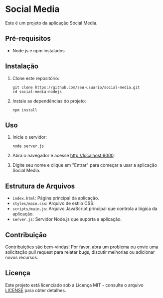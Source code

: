 # Social Media

Este é um projeto da aplicação Social Media.

## Pré-requisitos

- Node.js e npm instalados

## Instalação

1. Clone este repositório:

   ```
   git clone https://github.com/seu-usuario/social-media.git
   cd social-media-nodejs
   ```

2. Instale as dependências do projeto:

   ```
   npm install
   ```

## Uso

1. Inicie o servidor:

   ```
   node server.js
   ```

2. Abra o navegador e acesse [http://localhost:9000](http://localhost:9000).

3. Digite seu nome e clique em "Entrar" para começar a usar a aplicação Social Media.

## Estrutura de Arquivos

- `index.html`: Página principal da aplicação.
- `styles/main.css`: Arquivo de estilo CSS.
- `scripts/main.js`: Arquivo JavaScript principal que controla a lógica da aplicação.
- `server.js`: Servidor Node.js que suporta a aplicação.

## Contribuição

Contribuições são bem-vindas! Por favor, abra um problema ou envie uma solicitação pull request para relatar bugs, discutir melhorias ou adicionar novos recursos.

## Licença

Este projeto está licenciado sob a Licença MIT - consulte o arquivo [LICENSE](LICENSE) para obter detalhes.
